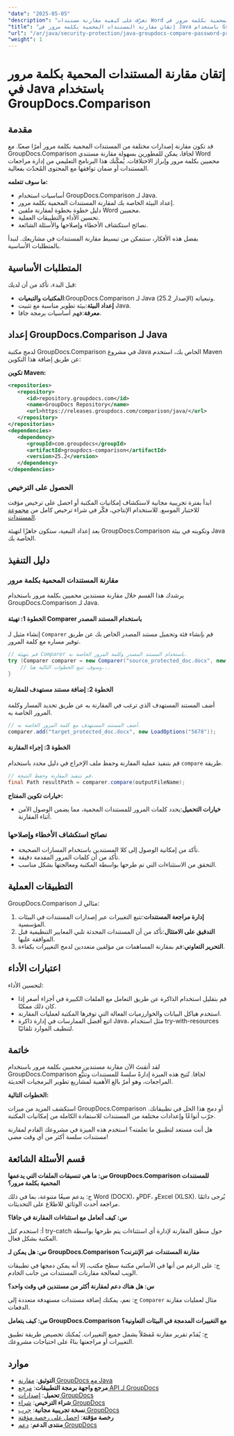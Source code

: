 ```yaml
---
"date": "2025-05-05"
"description": "تعرّف على كيفية مقارنة مستندات Word المحمية بكلمة مرور في Java باستخدام GroupDocs.Comparison. يغطي هذا الدليل الإعداد والتنفيذ وأفضل الممارسات لمقارنة المستندات بسلاسة."
"title": "إتقان مقارنة المستندات المحمية بكلمة مرور في Java باستخدام GroupDocs.Comparison"
"url": "/ar/java/security-protection/java-groupdocs-compare-password-protected-docs/"
"weight": 1
---
```


# إتقان مقارنة المستندات المحمية بكلمة مرور في Java باستخدام GroupDocs.Comparison

## مقدمة

قد تكون مقارنة إصدارات مختلفة من المستندات المحمية بكلمة مرور أمرًا صعبًا. مع GroupDocs.Comparison لجافا، يمكن للمطورين بسهولة مقارنة مستندي Word محميين بكلمة مرور وإبراز الاختلافات. يُمكّنك هذا البرنامج التعليمي من إدارة مراجعات المستندات أو ضمان توافقها مع المحتوى المُحدّث بفعالية.

**ما سوف تتعلمه:**

- أساسيات استخدام GroupDocs.Comparison لـ Java.
- إعداد البيئة الخاصة بك لمقارنة المستندات المحمية بكلمة مرور.
- دليل خطوة بخطوة لمقارنة ملفين Word محميين.
- تحسين الأداء والتطبيقات العملية.
- نصائح استكشاف الأخطاء وإصلاحها والأسئلة الشائعة.

بفضل هذه الأفكار، ستتمكن من تبسيط مقارنة المستندات في مشاريعك. لنبدأ بالمتطلبات الأساسية.

## المتطلبات الأساسية

قبل البدء، تأكد من أن لديك:

- **المكتبات والتبعيات**:GroupDocs.Comparison لـ Java (الإصدار 25.2) وتبعياته.
- **إعداد البيئة**:بيئة تطوير مناسبة مع تثبيت Java.
- **معرفة**:فهم أساسيات برمجة جافا.

## إعداد GroupDocs.Comparison لـ Java

لدمج مكتبة GroupDocs.Comparison في مشروع Java الخاص بك، استخدم Maven عن طريق إضافة هذا التكوين:

**تكوين Maven:**

```xml
<repositories>
   <repository>
      <id>repository.groupdocs.com</id>
      <name>GroupDocs Repository</name>
      <url>https://releases.groupdocs.com/comparison/java/</url>
   </repository>
</repositories>
<dependencies>
   <dependency>
      <groupId>com.groupdocs</groupId>
      <artifactId>groupdocs-comparison</artifactId>
      <version>25.2</version>
   </dependency>
</dependencies>
```

### الحصول على الترخيص

ابدأ بفترة تجريبية مجانية لاستكشاف إمكانيات المكتبة أو احصل على ترخيص مؤقت للاختبار الموسع. للاستخدام الإنتاجي، فكّر في شراء ترخيص كامل من [مجموعة المستندات](https://purchase.groupdocs.com/buy).

بعد إعداد التبعية، ستكون جاهزًا لتهيئة GroupDocs.Comparison وتكوينه في بيئة Java الخاصة بك.

## دليل التنفيذ

### مقارنة المستندات المحمية بكلمة مرور

يرشدك هذا القسم خلال مقارنة مستندين محميين بكلمة مرور باستخدام GroupDocs.Comparison لـ Java. 

#### الخطوة 1: تهيئة Comparer باستخدام المستند المصدر

إنشاء مثيل لـ `Comparer` قم بإنشاء فئة وتحميل مستند المصدر الخاص بك عن طريق توفير مساره مع كلمة المرور.

```java
// قم بتهيئة Comparer باستخدام المستند المصدر وكلمة المرور الخاصة به.
try (Comparer comparer = new Comparer("source_protected_doc.docx", new LoadOptions("1234"))) {
    // وسوف تتبع الخطوات التالية هنا...
}
```

#### الخطوة 2: إضافة مستند مستهدف للمقارنة

أضف المستند المستهدف الذي ترغب في المقارنة به عن طريق تحديد المسار وكلمة المرور الخاصة به.

```java
// أضف المستند المستهدف مع كلمة المرور الخاصة به.
comparer.add("target_protected_doc.docx", new LoadOptions("5678"));
```

#### الخطوة 3: إجراء المقارنة

قم بتنفيذ عملية المقارنة وحفظ ملف الإخراج في دليل محدد باستخدام `compare` طريقة.

```java
// قم بتنفيذ المقارنة وحفظ النتيجة.
final Path resultPath = comparer.compare(outputFileName);
```

**خيارات تكوين المفتاح:**

- **خيارات التحميل**:يحدد كلمات المرور للمستندات المحمية، مما يضمن الوصول الآمن أثناء المقارنة.

### نصائح استكشاف الأخطاء وإصلاحها

- تأكد من إمكانية الوصول إلى كلا المستندين باستخدام المسارات الصحيحة.
- تأكد من أن كلمات المرور المقدمة دقيقة.
- التحقق من الاستثناءات التي تم طرحها بواسطة المكتبة ومعالجتها بشكل مناسب.

## التطبيقات العملية

GroupDocs.Comparison مثالي لـ:

1. **إدارة مراجعة المستندات**:تتبع التغييرات عبر إصدارات المستندات في البيئات المؤسسية.
2. **التدقيق على الامتثال**:تأكد من أن المستندات المحدثة تلبي المعايير التنظيمية قبل الموافقة عليها.
3. **التحرير التعاوني**:قم بمقارنة المساهمات من مؤلفين متعددين لدمج التغييرات بكفاءة.

## اعتبارات الأداء

لتحسين الأداء:

- قم بتقليل استخدام الذاكرة عن طريق التعامل مع الملفات الكبيرة في أجزاء أصغر إذا كان ذلك ممكنًا.
- استخدم هياكل البيانات والخوارزميات الفعالة التي توفرها المكتبة لعمليات المقارنة.
- اتبع أفضل الممارسات في إدارة ذاكرة Java، مثل استخدام try-with-resources لتنظيف الموارد تلقائيًا.

## خاتمة

لقد أتقنتَ الآن مقارنة مستندين محميين بكلمة مرور باستخدام GroupDocs.Comparison لجافا. تُتيح هذه الميزة إدارةً سلسةً للمستندات وتتبُّع المراجعات، وهو أمرٌ بالغ الأهمية لمشاريع تطوير البرمجيات الحديثة.

**الخطوات التالية:**

استكشف المزيد من ميزات GroupDocs.Comparison أو دمج هذا الحل في تطبيقاتك. جرّب أنواعًا وإعدادات مختلفة من المستندات للاستفادة الكاملة من إمكانيات المكتبة.

هل أنت مستعد لتطبيق ما تعلمته؟ استخدم هذه الميزة في مشروعك القادم لمقارنة مستندات سلسة أكثر من أي وقت مضى!

## قسم الأسئلة الشائعة

**س: ما هي تنسيقات الملفات التي يدعمها GroupDocs.Comparison للمستندات المحمية بكلمة مرور؟**

ج: يدعم صيغًا متنوعة، بما في ذلك Word (DOCX)، وPDF، وExcel (XLSX). يُرجى دائمًا مراجعة أحدث الوثائق للاطلاع على التحديثات.

**س: كيف أتعامل مع استثناءات المقارنة في جافا؟**

أ: استخدم كتل try-catch حول منطق المقارنة لإدارة أي استثناءات يتم طرحها بواسطة المكتبة بشكل فعال.

**س: هل يمكن لـ GroupDocs.Comparison مقارنة المستندات عبر الإنترنت؟**

ج: على الرغم من أنها في الأساس مكتبة سطح مكتب، إلا أنه يمكن دمجها في تطبيقات الويب لمعالجة مقارنات المستندات من جانب الخادم.

**س: هل هناك دعم لمقارنة أكثر من مستندين في وقت واحد؟**

ج: نعم، يمكنك إضافة مستندات مستهدفة متعددة إلى `Comparer` مثال لعمليات مقارنة الدفعات.

**س: كيف يتعامل GroupDocs.Comparison مع التغييرات المدمجة في البيئات التعاونية؟**

ج: يُقدّم تقرير مقارنة مُفصّلاً يشمل جميع التغييرات. يُمكنك تخصيص طريقة تطبيق التغييرات أو مراجعتها بناءً على احتياجات مشروعك.

## موارد

- **التوثيق**: [مقارنة GroupDocs مع Java](https://docs.groupdocs.com/comparison/java/)
- **مرجع واجهة برمجة التطبيقات**: [مرجع API لـ GroupDocs](https://reference.groupdocs.com/comparison/java/)
- **تحميل**: [إصدارات GroupDocs](https://releases.groupdocs.com/comparison/java/)
- **شراء الترخيص**: [شراء GroupDocs](https://purchase.groupdocs.com/buy)
- **نسخة تجريبية مجانية**: [جرب GroupDocs](https://releases.groupdocs.com/comparison/java/)
- **رخصة مؤقتة**: [احصل على رخصة مؤقتة](https://purchase.groupdocs.com/temporary-license/)
- **منتدى الدعم**: [دعم GroupDocs](https://forum.groupdocs.com/c/comparison)